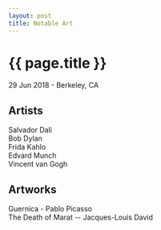 ```yaml
---
layout: post
title: Notable Art
---
```


{{ page.title }}
================

<p class="meta">29 Jun 2018 - Berkeley, CA</p>

## Artists

Salvador Dali  
Bob Dylan  
Frida Kahlo  
Edvard Munch  
Vincent van Gogh  

## Artworks

Guernica - Pablo Picasso  
The Death of Marat -- Jacques-Louis David  